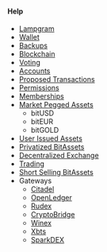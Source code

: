 #### Help

 * [Lampgram](introduction/bitshares.md)
 * [Wallet](introduction/wallets.md)
 * [Backups](introduction/backups.md)
 * [Blockchain](introduction/blockchain.md)
 * [Voting](voting.md)
 * [Accounts](accounts/general.md)
 * [Proposed Transactions](accounts/proposed.md)
 * [Permissions](accounts/permissions.md)
 * [Memberships](accounts/membership.md)
 * [Market Pegged Assets](assets/mpa.md)
    * bitUSD
    * bitEUR
    * bitGOLD
 * [User Issued Assets](assets/uia.md)
 * [Privatized BitAssets](assets/privbitassets.md)
 * [Decentralized Exchange](dex/introduction.md)
 * [Trading](dex/trading.md)
 * [Short Selling BitAssets](dex/shorting.md)
 * Gateways
    * [Citadel](gateways/citadel.md)
    * [OpenLedger](gateways/openledger.md)
    * [Rudex](gateways/rudex.md)
    * [CryptoBridge](gateways/cryptobridge.md)
    * [Winex](gateways/winex.md)
	* [Xbts](gateways/xbtsx.md)
	* [SparkDEX](gateways/spark.md)
